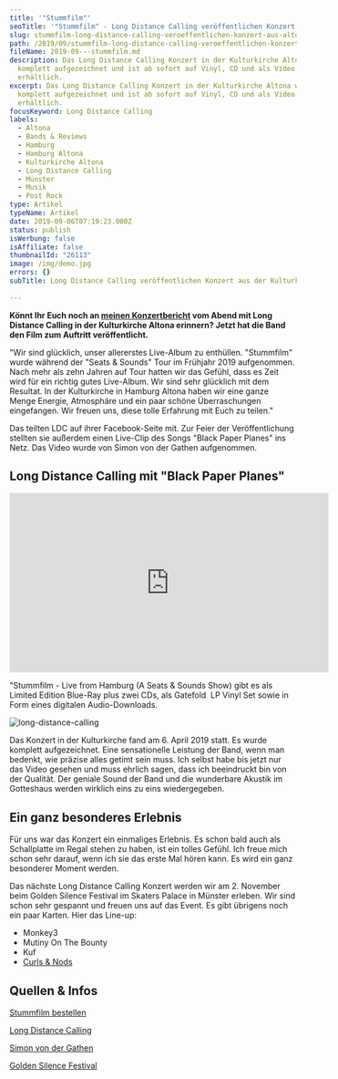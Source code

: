 ```yaml
---
title: '"Stummfilm"'
seoTitle: '"Stummfilm" - Long Distance Calling veröffentlichen Konzert aus Altona'
slug: stummfilm-long-distance-calling-veroeffentlichen-konzert-aus-altona
path: /2019/09/stummfilm-long-distance-calling-veroeffentlichen-konzert-aus-altona/
fileName: 2019-09---stummfilm.md
description: Das Long Distance Calling Konzert in der Kulturkirche Altona wurde
  komplett aufgezeichnet und ist ab sofort auf Vinyl, CD und als Video
  erhältlich.
excerpt: Das Long Distance Calling Konzert in der Kulturkirche Altona wurde
  komplett aufgezeichnet und ist ab sofort auf Vinyl, CD und als Video
  erhältlich.
focusKeyword: Long Distance Calling
labels:
  - Altona
  - Bands & Reviews
  - Hamburg
  - Hamburg Altona
  - Kulturkirche Altona
  - Long Distance Calling
  - Münster
  - Musik
  - Post Rock
type: Artikel
typeName: Artikel
date: 2019-09-06T07:19:23.000Z
status: publish
isWerbung: false
isAffiliate: false
thumbnailId: "26113"
image: /img/demo.jpg
errors: {}
subTitle: Long Distance Calling veröffentlichen Konzert aus der Kulturkirche Altona
  
---
```


**Könnt Ihr Euch noch an
[meinen Konzertbericht](/2019/04/long-distance-calling-kulturkirche-altona/) vom
Abend mit Long Distance Calling in der Kulturkirche Altona erinnern? Jetzt hat
die Band den Film zum Auftritt veröffentlicht.**

"Wir sind glücklich, unser allererstes Live-Album zu enthüllen. "Stummfilm"
wurde während der "Seats &amp; Sounds" Tour im Frühjahr 2019 aufgenommen. Nach
mehr als zehn Jahren auf Tour hatten wir das Gefühl, dass es Zeit wird für ein
richtig gutes Live-Album. Wir sind sehr glücklich mit dem Resultat. In der
Kulturkirche in Hamburg Altona haben wir eine ganze Menge Energie, Atmosphäre
und ein paar schöne Überraschungen eingefangen. Wir freuen uns, diese tolle
Erfahrung mit Euch zu teilen."

Das teilten LDC auf ihrer Facebook-Seite mit. Zur Feier der Veröffentlichung
stellten sie außerdem einen Live-Clip des Songs "Black Paper Planes" ins Netz.
Das Video wurde von Simon von der Gathen aufgenommen.

## Long Distance Calling mit "Black Paper Planes"

<div class="text_exposed_show">

<iframe src="https://www.youtube.com/embed/sFAf3ugFeGI" width="560" height="315" frameborder="0" allowfullscreen="allowfullscreen"></iframe>

"Stummfilm - Live from Hamburg (A Seats &amp; Sounds Show) gibt es als Limited
Edition Blue-Ray plus zwei CDs, als Gatefold  LP Vinyl Set sowie in Form eines
digitalen Audio-Downloads.

![long-distance-calling](http://cardamonchai.com/wp-content/uploads/2019/04/2019-04-06-long-distance-calling-kulturkirche-altona-3-400x533.jpg '"Hier findet eine Liveaufzeichnung statt!"')

Das Konzert in der Kulturkirche fand am 6. April 2019 statt. Es wurde komplett
aufgezeichnet. Eine sensationelle Leistung der Band, wenn man bedenkt, wie
präzise alles getimt sein muss. Ich selbst habe bis jetzt nur das Video gesehen
und muss ehrlich sagen, dass ich beeindruckt bin von der Qualität. Der geniale
Sound der Band und die wunderbare Akustik im Gotteshaus werden wirklich eins zu
eins wiedergegeben.

## Ein ganz besonderes Erlebnis

Für uns war das Konzert ein einmaliges Erlebnis. Es schon bald auch als
Schallplatte im Regal stehen zu haben, ist ein tolles Gefühl. Ich freue mich
schon sehr darauf, wenn ich sie das erste Mal hören kann. Es wird ein ganz
besonderer Moment werden.

Das nächste Long Distance Calling Konzert werden wir am 2. November beim Golden
Silence Festival im Skaters Palace in Münster erleben. Wir sind schon sehr
gespannt und freuen uns auf das Event. Es gibt übrigens noch ein paar Karten.
Hier das Line-up:

- Monkey3
- Mutiny On The Bounty
- Kuf
- [Curls &amp; Nods](/2019/11/curls-nods-im-interview/)

## Quellen &amp; Infos

[Stummfilm bestellen](https://longdistancecalling.lnk.to/STUMMFILM-LiveFromHamburg)

[Long Distance Calling](http://www.longdistancecalling.de/news.html)

[Simon von der Gathen](https://www.simonvondergathen.com)

[Golden Silence Festival](https://www.facebook.com/goldensilencefestival/?__tn__=K-R&eid=ARCKKjGCau5Jb4dXXJXi1NPTs3vKHJljJzfiFsXVLEz-PDBu6HeuOFz8nRDB3TqilWD3a9lna84wJI82&fref=mentions&__xts__%5B0%5D=68.ARCrdjdbMgd45XkSMVxaJRh0XPZG92Odc1iRoCDkjGadBzBI0hgjw1DxqcRGdixdrx2HULci2IQNv9wImYWW-oU6yed82a8pAAUZlHes0D6ABKCr3o5V1OoZbS0tanpiTqddwWxk_aWrZXQBFMPqJhR-urWSwPQnDmJpxMn5J7UbZuAY_ddEVT6_Efv3wNcs6N2StwqKSMJrY-nt3KvJSOiCfw9C2GajUhETpOeVbcC4hQHekX39T8bAZPMLA3i6EVWV_P6N0OXFFyH5R0cQSM2ulVzrkxYuJ-B-nFv-lTwBwf7jnw3iQbWJ-VSz-k0fWiM9P8cNCqw-Yl1nsj454NKVpg)
</div>

  